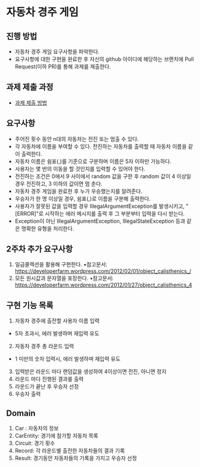 # 자동차 경주 게임
## 진행 방법
* 자동차 경주 게임 요구사항을 파악한다.
* 요구사항에 대한 구현을 완료한 후 자신의 github 아이디에 해당하는 브랜치에 Pull Request(이하 PR)를 통해 과제를 제출한다.

## 과제 제출 과정
* [과제 제출 방법](https://github.com/next-step/nextstep-docs/tree/master/precourse)

## 요구사항
- 주어진 횟수 동안 n대의 자동차는 전진 또는 멈출 수 있다.
- 각 자동차에 이름을 부여할 수 있다. 전진하는 자동차를 출력할 때 자동차 이름을 같이 출력한다.
- 자동차 이름은 쉼표(,)를 기준으로 구분하며 이름은 5자 이하만 가능하다.
- 사용자는 몇 번의 이동을 할 것인지를 입력할 수 있어야 한다.
- 전진하는 조건은 0에서 9 사이에서 random 값을 구한 후 random 값이 4 이상일 경우 전진하고, 3 이하의 값이면 멈
춘다. 
- 자동차 경주 게임을 완료한 후 누가 우승했는지를 알려준다. 
- 우승자가 한 명 이상일 경우, 쉼표(,)로 이름을 구분해 출력한다. 
- 사용자가 잘못된 값을 입력할 경우 IllegalArgumentException를 발생시키고, "[ERROR]"로 시작하는 에러 메시지를
출력 후 그 부분부터 입력을 다시 받는다. 
- Exception이 아닌 IllegalArgumentException, IllegalStateException 등과 같은 명확한 유형을 처리한다.

## 2주차 추가 요구사항
1. 일급콜렉션을 활용해 구현한다.
•참고문서: https://developerfarm.wordpress.com/2012/02/01/object_calisthenics_/
2. 모든 원시값과 문자열을 포장한다.
•참고문서: https://developerfarm.wordpress.com/2012/01/27/object_calisthenics_4

## 구현 기능 목록
1. 자동차 경주에 출전할 사용자 이름 입력
 - 5자 초과시, 에러 발생하며 재입력 유도
2. 자동차 경주 총 라운드 입력
 - 1 미만의 숫자 입력시, 에러 발생하며 재입력 유도
3. 입력받은 라운드 마다 랜덤값을 생성하여 4이상이면 전진, 아니면 정지
4. 라운드 마다 진행된 결과를 출력
5. 라운드가 끝난 후 우승자 선정
6. 우승자 출력

## Domain
1. Car : 자동차의 정보
2. CarEntity: 경기에 참가할 자동차 목록
3. Circuit: 경기 횟수
4. Record: 각 라운드별 출전한 자동차들의 결과 기록
5. Result: 경기동안 자동차들의 기록을 가지고 우승자 선정
